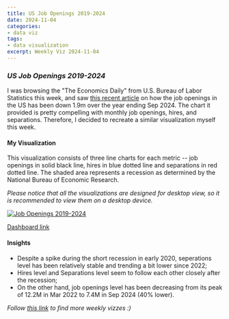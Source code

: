 ```yaml
---
title: US Job Openings 2019-2024
date: 2024-11-04
categories:
- data viz
tags:
- data visualization
excerpt: Weekly Viz 2024-11-04
---
```


### *US Job Openings 2019-2024*

I was browsing the "The Economics Daily" from U.S. Bureau of Labor Statistics this week, and saw [this recent article](https://www.bls.gov/opub/ted/2024/job-openings-down-1-9-million-over-the-year-ending-september-2024.htm) on how the job openings in the US has been down 1.9m over the year ending Sep 2024. The chart it provided is pretty compelling with monthly job openings, hires, and separations. Therefore, I decided to recreate a similar visualization myself this week.  

#### My Visualization

This visualization consists of three line charts for each metric -- job openings in solid black line, hires in blue dotted line and separations in red dotted line. The shaded area represents a recession as determined by the National Bureau of Economic Research.  

*Please notice that all the visualizations are designed for desktop view, so it is recommended to view them on a desktop device.*  

<div class='tableauPlaceholder' id='viz1730777554434' style='position: relative'>
  <noscript><a href='#'>
    <img alt='Job Openings 2019-2024 ' src='https:&#47;&#47;public.tableau.com&#47;static&#47;images&#47;20&#47;20241104USJobOpenings2019-2024&#47;JobOpenings2019-2024&#47;1_rss.png' style='border: none' />
  </a></noscript>
  <object class='tableauViz'  style='display:none;'>
    <param name='host_url' value='https%3A%2F%2Fpublic.tableau.com%2F' />
    <param name='embed_code_version' value='3' />
    <param name='site_root' value='' />
    <param name='name' value='20241104USJobOpenings2019-2024&#47;JobOpenings2019-2024' />
    <param name='tabs' value='no' />
    <param name='toolbar' value='yes' />
    <param name='static_image' value='https:&#47;&#47;public.tableau.com&#47;static&#47;images&#47;20&#47;20241104USJobOpenings2019-2024&#47;JobOpenings2019-2024&#47;1.png' /> 
    <param name='animate_transition' value='yes' />
    <param name='display_static_image' value='yes' />
    <param name='display_spinner' value='yes' />
    <param name='display_overlay' value='yes' />
    <param name='display_count' value='yes' />
    <param name='language' value='en-US' />
    <param name='filter' value='publish=yes' />
  </object></div>       
  <script type='text/javascript'>       
    var divElement = document.getElementById('viz1730777554434');      
    var vizElement = divElement.getElementsByTagName('object')[0];        
    if ( divElement.offsetWidth > 800 ) { vizElement.style.width='800px';vizElement.style.height='627px';} else if ( divElement.offsetWidth > 500 ) { vizElement.style.width='800px';vizElement.style.height='627px';} else { vizElement.style.width='100%';vizElement.style.height='727px';}     
    var scriptElement = document.createElement('script');             
    scriptElement.src = 'https://public.tableau.com/javascripts/api/viz_v1.js';        
    vizElement.parentNode.insertBefore(scriptElement, vizElement);            
  </script>

[Dashboard link](https://public.tableau.com/views/20241104USJobOpenings2019-2024/JobOpenings2019-2024?:language=en-US&publish=yes&:sid=&:redirect=auth&:display_count=n&:origin=viz_share_link)
  
#### Insights
* Despite a spike during the short recession in early 2020, seperations level has been relatively stable and trending a bit lower since 2022;
* Hires level and Separations level seem to follow each other closely after the recession;
* On the other hand, job openings level has been decreasing from its peak of 12.2M in Mar 2022 to 7.4M in Sep 2024 (40% lower).  
  
*Follow [this link](https://yudong-94.github.io/personal-website/project/WeeklyViz2024/) to find more weekly vizzes :)*

